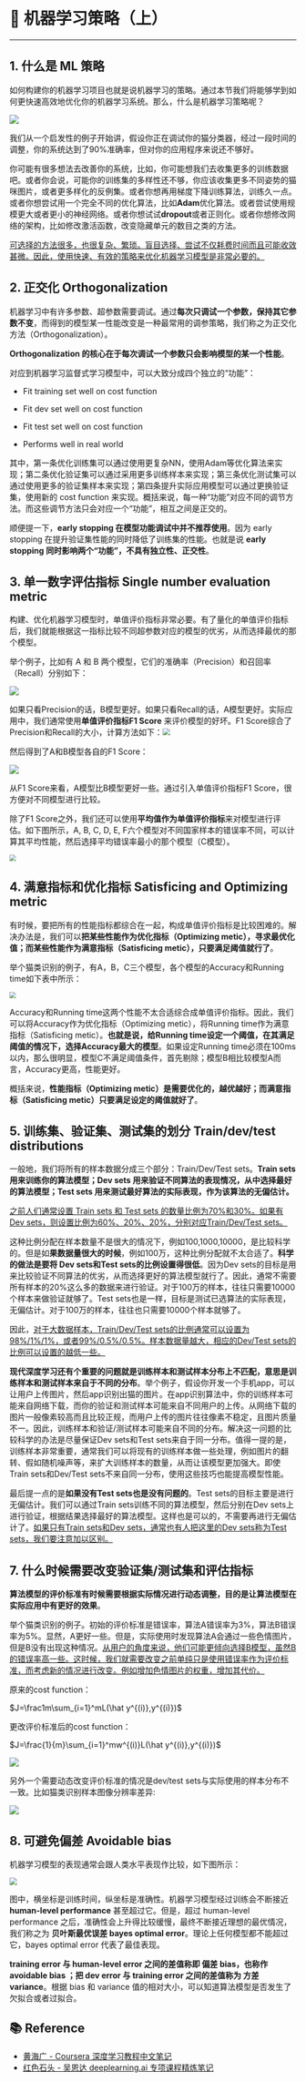# 🥑 机器学习策略（上）

---

## 1. 什么是 ML 策略

如何构建你的机器学习项目也就是说机器学习的策略。通过本节我们将能够学到如何更快速高效地优化你的机器学习系统。那么，什么是机器学习策略呢？

![](https://cs-wiki.oss-cn-shanghai.aliyuncs.com/img/20201007151601.png)

我们从一个启发性的例子开始讲，假设你正在调试你的猫分类器，经过一段时间的调整，你的系统达到了90%准确率，但对你的应用程序来说还不够好。

你可能有很多想法去改善你的系统，比如，你可能想我们去收集更多的训练数据吧。或者你会说，可能你的训练集的多样性还不够，你应该收集更多不同姿势的猫咪图片，或者更多样化的反例集。或者你想再用梯度下降训练算法，训练久一点。或者你想尝试用一个完全不同的优化算法，比如**Adam**优化算法。或者尝试使用规模更大或者更小的神经网络。或者你想试试**dropout**或者正则化。或者你想修改网络的架构，比如修改激活函数，改变隐藏单元的数目之类的方法。

<u>可选择的方法很多，也很复杂、繁琐。盲目选择、尝试不仅耗费时间而且可能收效甚微。因此，使用快速、有效的策略来优化机器学习模型是非常必要的。</u>

## 2. 正交化 Orthogonalization

机器学习中有许多参数、超参数需要调试。通过**每次只调试一个参数，保持其它参数不变**，而得到的模型某一性能改变是一种最常用的调参策略，我们称之为正交化方法（Orthogonalization）。

**Orthogonalization 的核心在于每次调试一个参数只会影响模型的某一个性能**。

对应到机器学习监督式学习模型中，可以大致分成四个独立的“功能”：

- Fit training set well on cost function

- Fit dev set well on cost function

- Fit test set well on cost function

- Performs well in real world

其中，第一条优化训练集可以通过使用更复杂NN，使用Adam等优化算法来实现；第二条优化验证集可以通过采用更多训练样本来实现；第三条优化测试集可以通过使用更多的验证集样本来实现；第四条提升实际应用模型可以通过更换验证集，使用新的 cost function 来实现。概括来说，每一种“功能”对应不同的调节方法。而这些调节方法只会对应一个“功能”，相互之间是正交的。

顺便提一下，**early stopping 在模型功能调试中并不推荐使用**。因为 early stopping 在提升验证集性能的同时降低了训练集的性能。也就是说 **early stopping 同时影响两个“功能”，不具有独立性、正交性**。

## 3. 单一数字评估指标 Single number evaluation metric

构建、优化机器学习模型时，单值评价指标非常必要。有了量化的单值评价指标后，我们就能根据这一指标比较不同超参数对应的模型的优劣，从而选择最优的那个模型。

举个例子，比如有 A 和 B 两个模型，它们的准确率（Precision）和召回率（Recall）分别如下：

![](https://cs-wiki.oss-cn-shanghai.aliyuncs.com/img/20201007152253.png)

如果只看Precision的话，B模型更好。如果只看Recall的话，A模型更好。实际应用中，我们通常使用**单值评价指标F1 Score** 来评价模型的好坏。F1 Score综合了Precision和Recall的大小，计算方法如下：<img src="https://cs-wiki.oss-cn-shanghai.aliyuncs.com/img/20201007152312.png" style="zoom:80%;" />

然后得到了A和B模型各自的F1 Score：

![](https://cs-wiki.oss-cn-shanghai.aliyuncs.com/img/20201007152332.png)

从F1 Score来看，A模型比B模型更好一些。通过引入单值评价指标F1 Score，很方便对不同模型进行比较。

除了F1 Score之外，我们还可以使用**平均值作为单值评价指标**来对模型进行评估。如下图所示，A, B, C, D, E, F六个模型对不同国家样本的错误率不同，可以计算其平均性能，然后选择平均错误率最小的那个模型（C模型）。

<img src="https://cs-wiki.oss-cn-shanghai.aliyuncs.com/img/20201007152356.png" style="zoom:67%;" />

## 4. 满意指标和优化指标  Satisficing and Optimizing metric

有时候，要把所有的性能指标都综合在一起，构成单值评价指标是比较困难的。解决办法是，我们可以**把某些性能作为优化指标（Optimizing metic），寻求最优化值；而某些性能作为满意指标（Satisficing metic），只要满足阈值就行了**。

举个猫类识别的例子，有A，B，C三个模型，各个模型的Accuracy和Running time如下表中所示：

<img src="https://cs-wiki.oss-cn-shanghai.aliyuncs.com/img/20201007153049.png" style="zoom:67%;" />

Accuracy和Running time这两个性能不太合适综合成单值评价指标。因此，我们可以将Accuracy作为优化指标（Optimizing metic），将Running time作为满意指标（Satisficing metic）。**也就是说，给Running time设定一个阈值，在其满足阈值的情况下，选择Accuracy最大的模型**。如果设定Running time必须在100ms以内，那么很明显，模型C不满足阈值条件，首先剔除；模型B相比较模型A而言，Accuracy更高，性能更好。

概括来说，**性能指标（Optimizing metic）是需要优化的，越优越好；而满意指标（Satisficing metic）只要满足设定的阈值就好了**。

## 5. 训练集、验证集、测试集的划分 Train/dev/test distributions

一般地，我们将所有的样本数据分成三个部分：Train/Dev/Test sets。**Train sets 用来训练你的算法模型；Dev sets 用来验证不同算法的表现情况，从中选择最好的算法模型；Test sets 用来测试最好算法的实际表现，作为该算法的无偏估计。**

<u>之前人们通常设置 Train sets 和 Test sets 的数量比例为70%和30%。如果有 Dev sets，则设置比例为60%、20%、20%，分别对应Train/Dev/Test sets。</u>

这种比例分配在样本数量不是很大的情况下，例如100,1000,10000，是比较科学的。但是如**果数据量很大的时候**，例如100万，这种比例分配就不太合适了。**科学的做法是要将 Dev sets和Test sets的比例设置得很低**。因为Dev sets的目标是用来比较验证不同算法的优劣，从而选择更好的算法模型就行了。因此，通常不需要所有样本的20%这么多的数据来进行验证。对于100万的样本，往往只需要10000个样本来做验证就够了。Test sets也是一样，目标是测试已选算法的实际表现，无偏估计。对于100万的样本，往往也只需要10000个样本就够了。

因此，<u>对于大数据样本，Train/Dev/Test sets的比例通常可以设置为98%/1%/1%，或者99%/0.5%/0.5%。样本数据量越大，相应的Dev/Test sets的比例可以设置的越低一些。</u>

**现代深度学习还有个重要的问题就是训练样本和测试样本分布上不匹配，意思是训练样本和测试样本来自于不同的分布**。举个例子，假设你开发一个手机app，可以让用户上传图片，然后app识别出猫的图片。在app识别算法中，你的训练样本可能来自网络下载，而你的验证和测试样本可能来自不同用户的上传。从网络下载的图片一般像素较高而且比较正规，而用户上传的图片往往像素不稳定，且图片质量不一。因此，训练样本和验证/测试样本可能来自不同的分布。解决这一问题的比较科学的办法是尽量保证Dev sets和Test sets来自于同一分布。值得一提的是，训练样本非常重要，通常我们可以将现有的训练样本做一些处理，例如图片的翻转、假如随机噪声等，来扩大训练样本的数量，从而让该模型更加强大。即使Train sets和Dev/Test sets不来自同一分布，使用这些技巧也能提高模型性能。

最后提一点的是**如果没有Test sets也是没有问题的**。Test sets的目标主要是进行无偏估计。我们可以通过Train sets训练不同的算法模型，然后分别在Dev sets上进行验证，根据结果选择最好的算法模型。这样也是可以的，不需要再进行无偏估计了。<u>如果只有Train sets和Dev sets，通常也有人把这里的Dev sets称为Test sets，我们要注意加以区别。</u>

## 7. 什么时候需要改变验证集/测试集和评估指标

**算法模型的评价标准有时候需要根据实际情况进行动态调整，目的是让算法模型在实际应用中有更好的效果**。

举个猫类识别的例子。初始的评价标准是错误率，算法A错误率为3%，算法B错误率为5%。显然，A更好一些。但是，实际使用时发现算法A会通过一些色情图片，但是B没有出现这种情况。<u>从用户的角度来说，他们可能更倾向选择B模型，虽然B的错误率高一些。这时候，我们就需要改变之前单纯只是使用错误率作为评价标准，而考虑新的情况进行改变。例如增加色情图片的权重，增加其代价。</u>

原来的cost function：

$J=\frac1m\sum_{i=1}^mL(\hat y^{(i)},y^{(i)})$ 

更改评价标准后的cost function：

$J=\frac{1}{m}\sum_{i=1}^mw^{(i)}L(\hat y^{(i)},y^{(i)})$ 

![](https://cs-wiki.oss-cn-shanghai.aliyuncs.com/img/20201007154102.png)

另外一个需要动态改变评价标准的情况是dev/test sets与实际使用的样本分布不一致。比如猫类识别样本图像分辨率差异:

![](https://cs-wiki.oss-cn-shanghai.aliyuncs.com/img/20201007154351.png)

## 8. 可避免偏差 Avoidable bias

机器学习模型的表现通常会跟人类水平表现作比较，如下图所示：

<img src="https://cs-wiki.oss-cn-shanghai.aliyuncs.com/img/20201007154823.png" style="zoom: 80%;" />

图中，横坐标是训练时间，纵坐标是准确性。机器学习模型经过训练会不断接近 **human-level performance** 甚至超过它。但是，超过 human-level performance 之后，准确性会上升得比较缓慢，最终不断接近理想的最优情况，我们称之为 **贝叶斯最优误差 bayes optimal error**。理论上任何模型都不能超过它，bayes optimal error 代表了最佳表现。

**training error 与 human-level error 之间的差值称即 偏差 bias，也称作 avoidable bias ；把 dev error 与 training error 之间的差值称为 方差 variance**。根据 bias 和 variance 值的相对大小，可以知道算法模型是否发生了欠拟合或者过拟合。

## 📚 Reference

- [黄海广 - Coursera 深度学习教程中文笔记](https://github.com/fengdu78/deeplearning_ai_books)
- [红色石头 - 吴恩达 deeplearning.ai 专项课程精炼笔记](https://redstonewill.com/category/ai-notes/andrew-deeplearning-ai/page/2/)

